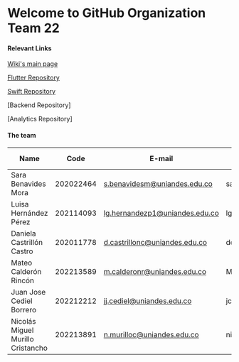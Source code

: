 # Welcome to GitHub Organization Team 22

#### Relevant Links
[Wiki's main page](https://github.com/MOVILES-G22-2025/Wiki/wiki)

[Flutter Repository](https://github.com/MOVILES-G22-2025/Flutter)

[Swift Repository](https://github.com/MOVILES-G22-2025/Kotlin)

[Backend Repository]

[Analytics Repository]

#### The team

| Name | Code | E-mail | GitHub username |
| - | - | - | - |
| Sara Benavides Mora | 202022464 | s.benavidesm@uniandes.edu.co | sarabemora | 
| Luisa Hernández Pérez | 202114093 | lg.hernandezp1@uniandes.edu.co | lghernandezp1 | 
| Daniela Castrillón Castro | 202011778 | d.castrillonc@uniandes.edu.co | dcastrillonc |
| Mateo Calderón Rincón | 202213589| m.calderonr@uniandes.edu.co | MateoCr816|
| Juan Jose Cediel Borrero | 202212212 | jj.cediel@uniandes.edu.co | jcedielb | 
| Nicolás Miguel Murillo Cristancho | 202213891 | n.murilloc@uniandes.edu.co | nicolas23589 | 
